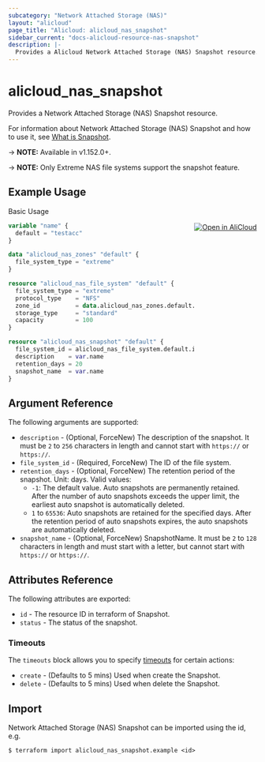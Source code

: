 ```yaml
---
subcategory: "Network Attached Storage (NAS)"
layout: "alicloud"
page_title: "Alicloud: alicloud_nas_snapshot"
sidebar_current: "docs-alicloud-resource-nas-snapshot"
description: |-
  Provides a Alicloud Network Attached Storage (NAS) Snapshot resource.
---
```


# alicloud\_nas\_snapshot

Provides a Network Attached Storage (NAS) Snapshot resource.

For information about Network Attached Storage (NAS) Snapshot and how to use it, see [What is Snapshot](https://www.alibabacloud.com/help/en/doc-detail/126549.html).

-> **NOTE:** Available in v1.152.0+.

-> **NOTE:** Only Extreme NAS file systems support the snapshot feature.

## Example Usage
<div class="oics-button" style="float: right;margin: 0 0 -40px 0;">
  <a href="https://api.aliyun.com/api-tools/terraform?resource=alicloud_nas_snapshot&exampleId=54ecd166-f560-b05e-591b-76a65278f2ce6b8d533e&activeTab=example&spm=docs.r.nas_snapshot.0.54ecd166f5" target="_blank">
    <img alt="Open in AliCloud" src="https://img.alicdn.com/imgextra/i1/O1CN01hjjqXv1uYUlY56FyX_!!6000000006049-55-tps-254-36.svg" style="max-height: 44px; margin: 32px auto; max-width: 100%;">
  </a>
</div>

Basic Usage

```terraform
variable "name" {
  default = "testacc"
}

data "alicloud_nas_zones" "default" {
  file_system_type = "extreme"
}

resource "alicloud_nas_file_system" "default" {
  file_system_type = "extreme"
  protocol_type    = "NFS"
  zone_id          = data.alicloud_nas_zones.default.zones.0.zone_id
  storage_type     = "standard"
  capacity         = 100
}

resource "alicloud_nas_snapshot" "default" {
  file_system_id = alicloud_nas_file_system.default.id
  description    = var.name
  retention_days = 20
  snapshot_name  = var.name
}
```

## Argument Reference

The following arguments are supported:

* `description` - (Optional, ForceNew) The description of the snapshot. It must be `2` to `256` characters in length and cannot start with `https://` or `https://`.
* `file_system_id` - (Required, ForceNew) The ID of the file system.
* `retention_days` - (Optional, ForceNew) The retention period of the snapshot. Unit: days. Valid values:
  * `-1`: The default value. Auto snapshots are permanently retained. After the number of auto snapshots exceeds the upper limit, the earliest auto snapshot is automatically deleted.
  * `1` to `65536`: Auto snapshots are retained for the specified days. After the retention period of auto snapshots expires, the auto snapshots are automatically deleted.
* `snapshot_name` - (Optional, ForceNew) SnapshotName. It must be `2` to `128` characters in length and must start with a letter, but cannot start with `https://` or `https://`.

## Attributes Reference

The following attributes are exported:

* `id` - The resource ID in terraform of Snapshot.
* `status` - The status of the snapshot.

### Timeouts

The `timeouts` block allows you to specify [timeouts](https://www.terraform.io/docs/configuration-0-11/resources.html#timeouts) for certain actions:

* `create` - (Defaults to 5 mins) Used when create the Snapshot.
* `delete` - (Defaults to 5 mins) Used when delete the Snapshot.

## Import

Network Attached Storage (NAS) Snapshot can be imported using the id, e.g.

```shell
$ terraform import alicloud_nas_snapshot.example <id>
```